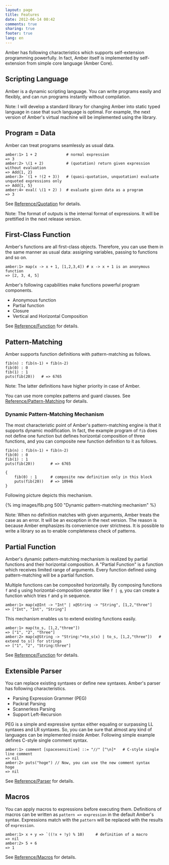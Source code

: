 ```yaml
---
layout: page
title: Features
date: 2012-06-14 00:42
comments: true
sharing: true
footer: true
lang: en
---
```


Amber has following characteristics which supports self-extension programming powerfully. In fact, Amber itself is implemented by self-extension from simple core language (Amber Core).

Scripting Language
------------------
Amber is a dynamic scripting language. You can write programs easily and flexibly, and can run programs instantly without compilation.

Note: I will develop a standard library for changing Amber into static typed language in case that such language is optimal. For example, the next version of Amber's virtual machine will be implemented using the library.


Program = Data
--------------
Amber can treat programs seamlessly as usual data.

    amber:1> 1 + 2             # normal expression
    => 3
    amber:2> \(1 + 2)          # (quotation) return given expression without evaluation
    => Add{1, 2}
    amber:3> `(1 + !(2 + 3))   # (quasi-quotation, unquotation) evaluate unquoted expressions only
    => Add{1, 5}
    amber:4> eval( \(1 + 2) )  # evaluate given data as a program
    => 3

See [Reference/Quotation](reference/quotation.html) for details.

Note: The format of outputs is the internal format of expressions. It will be prettified in the next release version.

First-Class Function
--------------------
Amber's functions are all first-class objects.
Therefore, you can use them in the same manner as usual data: assigning variables, passing to functions and so on.

    amber:1> map(x -> x + 1, [1,2,3,4]) # x -> x + 1 is an anonymous function
    => [2, 3, 4, 5]

Amber's following capabilities make functions powerful program components.

* Anonymous function
* Partial function
* Closure
* Vertical and Horizontal Composition

See [Reference/Function](reference/function.html) for details.

Pattern-Matching
----------------
Amber supports function definitions with pattern-matching as follows.

    fib(n) : fib(n-1) + fib(n-2)
    fib(0) : 0
    fib(1) : 1
    puts(fib(20))   # => 6765

Note: The latter definitions have higher priority in case of Amber.

You can use more complex patterns and guard clauses.
See [Reference/Pattern-Matching](reference/pattern-matching.html) for details.

### Dynamic Pattern-Matching Mechanism
The most characteristic point of Amber's pattern-matching engine is that it supports dynamic modification.
In fact, the example program of `fib` does not define one function but defines horizontal composition of three functions, and you can composite new function definition to it as follows. 

    fib(n) : fib(n-1) + fib(n-2)
    fib(0) : 0
    fib(1) : 1
    puts(fib(20))       # => 6765

    {
        fib(0) : 1      # composite new definition only in this block
        puts(fib(20))   # => 10946
    }

Following picture depicts this mechanism.

{% img images/fib.png 500 "Dynamic pattern-matching mechanism" %}

Note: When no definition matches with given arguments, Amber treats the case as an error. It will be an exception in the next version.
The reason is because Amber emphasizes its convenience over strictness.
It is possible to write a library so as to enable completeness check of patterns.

Partial Function
----------------
Amber's dynamic pattern-matching mechanism is realized by partial functions and their horizontal composition. A "Partial Function" is a function which receives limited range of arguments. Every function defined using pattern-matching will be a partial function.

Multiple functions can be composited horizontally.
By composing functions `f` and `g` using horizontal-composition operator like `f | g`, you can create a function which tries `f` and `g` in sequence.

    amber:1> map(x@Int -> "Int" | x@String -> "String", [1,2,"three"]
    => ["Int", "Int", "String"]

This mechanism enables us to extend existing functions easily. 

    amber:1> map(to_s, [1,2,"three"])
    => ["1", "2", "three"]
    amber:2> map(x@String -> "String:"+to_s(x) | to_s, [1,2,"three"])   # extend to_s() for strings
    => ["1", "2", "String:three"]

See [Reference/Function](reference/function.html) for details.

Extensible Parser
-----------------
You can replace existing syntaxes or define new syntaxes.
Amber's parser has following characteristics.

* Parsing Expression Grammer (PEG)
* Packrat Parsing
* Scannerless Parsing
* Support Left-Recursion

PEG is a simple and expressive syntax either equaling or surpassing LL syntaxes and LR syntaxes. So, you can be sure that almost any kind of languages can be implemented inside Amber.
Following simple example defines C-style single comment syntax.

    amber:1> comment [spacesensitive] ::= "//" [^\n]*   # C-style single line comment
    => nil
    amber:2> puts("hoge") // Now, you can use the new comment syntax
    hoge
    => nil

See [Reference/Parser](reference/parser.html) for details.

Macros
------
You can apply macros to expressions before executing them.
Definitions of macros can be written as `pattern => expression` in the default Amber's syntax. Expressions match with the `pattern` will be replaced with the results of `expression`.

    amber:1> x + y => `((!x + !y) % 10)     # definition of a macro
    => nil
    amber:2> 5 + 6
    => 1

See [Reference/Macros](reference/macros.html) for details.
